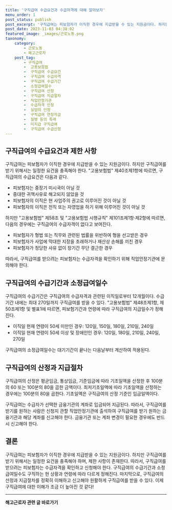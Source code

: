 ```yaml
---
title: '구직급여 수급요건과 수급자격에 대해 알아보자'
menu_order: 1
post_status: publish
post_excerpt: '구직급여는 피보험자가 이직한 경우에 지급받을 수 있는 지원금이다. 하지만 구직급여를 받기 위해서는 일정한 요건을 충족해야 한다.  고용보험법  제40조제1항에 따르면, 구직급여의 수급요건은 다음과 같다.'
post_date: 2023-11-03 04:38:02
featured_image: _images/근로노동.png
taxonomy:
    category:
        - 근로노동
        - 해고근로자
    post_tag:
        - 구직급여
        -  고용보험법
        -  구직급여 수급요건
        -  구직급여 수급자격
        -  구직급여 수급기간
        -  소정급여일수
        -  구직급여 산정
        -  구직급여 지급절차
        -  직업안정기관
        -  수급자격 인정
        -  실업의 인정
        -  구직급여 연장지급
        -  질병 등의 특례
        -  미지급 구직급여
        -  구직급여 수급신청
---
```



## 구직급여의 수급요건과 제한 사항

구직급여는 피보험자가 이직한 경우에 지급받을 수 있는 지원금이다. 하지만 구직급여를 받기 위해서는 일정한 요건을 충족해야 한다. "고용보험법" 제40조제1항에 따르면, 구직급여의 수급요건은 다음과 같다.

- 피보험자는 중장기 미시국이 아닐 것
- 중대한 귀책사유로 해고되지 않았을 것
- 피보험자의 이직은 현 사업주의 권고로 이루어진 것이 아닐 것
- 피보험자의 이직은 전직 또는 자영업을 하기 위해 이루어진 것이 아닐 것

하지만 "고용보험법" 제58조 및 "고용보험법 시행규칙" 제101조제1항·제2항에 따르면, 다음의 경우에는 구직급여의 수급자격이 없다고 보여진다.

- 피보험자가 형법 또는 직무와 관련된 법률을 위반하여 형을 선고받은 경우
- 피보험자가 사업에 막대한 지장을 초래하거나 재산상 손해를 끼친 경우
- 피보험자가 정당한 사유 없이 장기간 무단 결근한 경우

따라서, 구직급여를 받으려는 피보험자는 수급자격을 확인하기 위해 직업안정기관에 문의해야 한다.

## 구직급여의 수급기간과 소정급여일수

구직급여의 수급기간은 구직급여의 수급자격과 관련된 이직일로부터 12개월이다. 수급기간 내에는 최대 270일까지 구직급여를 받을 수 있다. "고용보험법" 제48조제1항, 제50조제1항 및 별표1에 따르면, 피보험기간과 연령에 따라 구직급여의 지급일수가 정해진다.

- 이직일 현재 연령이 50세 미만인 경우: 120일, 150일, 180일, 210일, 240일
- 이직일 현재 연령이 50세 이상 및 장애인인 경우: 120일, 180일, 210일, 240일, 270일

구직급여의 소정급여일수는 대기기간이 끝나는 다음날부터 계산하여 적용된다.

## 구직급여의 산정과 지급절차

구직급여의 산정은 평균임금, 통상임금, 기준임금에 따라 기초일액을 산정한 후 100분의 60 또는 100분의 80을 곱한 금액이다. 최저기초일액에 따라 기초일액을 산정하는 경우에는 100분의 80을 곱한다. 기초일액은 구직급여의 산정 기준인 임금일액이다.

구직급여는 수급자가 선택한 금융기관의 계좌로 입금되어 지급된다. 따라서, 구직급여를 받기를 원하는 사람은 신청지 관할 직업안정기관에 출석하여 구직급여를 받기 원하는 금융기관과 해당 계좌를 신고해야 한다. 금융기관 또는 계좌 변경이 필요한 경우에도 반드시 신고해야 한다.

## 결론

구직급여는 피보험자가 이직한 경우에 지급받을 수 있는 지원금이다. 하지만 구직급여를 받기 위해서는 일정한 요건을 충족해야 하며, 제한 사항이 존재한다. 따라서, 구직급여를 받으려는 피보험자는 수급자격을 확인하고 신청해야 한다. 구직급여의 수급기간과 소정급여일수도 구직하는 현 상황과 연령에 따라 다르게 정해진다. 마지막으로, 구직급여의 산정과 지급절차를 정확히 이해하고 신고해야 원활하게 구직급여를 받을 수 있다. 이제 구직급여에 대한 이해가 조금 더 높아진 것 같다!
<!-- wp:separator -->
<hr class="wp-block-separator has-alpha-channel-opacity"/>
<!-- /wp:separator -->

<!-- wp:group {"backgroundColor":"base","layout":{"type":"constrained"}} -->
<div class="wp-block-group has-base-background-color has-background"><!-- wp:paragraph {"align":"center","fontSize":"medium"} -->
<p class="has-text-align-center has-large-font-size"><strong>해고근로자 관련 글 바로가기</strong></p>
<!-- /wp:paragraph -->


<!-- wp:latest-posts
{"categories":[{"id":12660,"count":19,"description":"","link":"https://uknowlaw.com/category/%ed%95%b4%ea%b3%a0%ea%b7%bc%eb%a1%9c%ec%9e%90/","name":"해고근로자","slug":"해고근로자","taxonomy":"category","parent":0,"meta":[],"_links":{"self":[{"href":"https://uknowlaw.com/wp-json/wp/v2/categories/12660"}],"collection":[{"href":"https://uknowlaw.com/wp-json/wp/v2/categories"}],"about":[{"href":"https://uknowlaw.com/wp-json/wp/v2/taxonomies/category"}],"wp:post_type":[{"href":"https://uknowlaw.com/wp-json/wp/v2/posts?categories=12660"}],"curies":[{"name":"wp","href":"https://api.w.org/{rel}","templated":true}]}}],"postsToShow":100,"excerptLength":28,"postLayout":"grid","columns":2,"featuredImageAlign":"left","featuredImageSizeSlug":"large","fontSize":18px} /--></div>
<!-- /wp:group -->